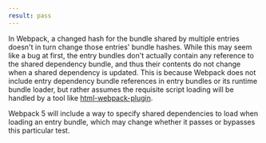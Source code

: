 ```yaml
---
result: pass
---
```


In Webpack, a changed hash for the bundle shared by multiple entries doesn't in turn change those entries' bundle hashes. While this may seem like a bug at first, the entry bundles don't actually contain any reference to the shared dependency bundle, and thus their contents do not change when a shared dependency is updated. This is because Webpack does not include entry dependency bundle references in entry bundles or its runtime bundle loader, but rather assumes the requisite script loading will be handled by a tool like [html-webpack-plugin](https://github.com/jantimon/html-webpack-plugin).

Webpack 5 will include a way to specify shared dependencies to load when loading an entry bundle, which may change whether it passes or bypasses this particular test.
